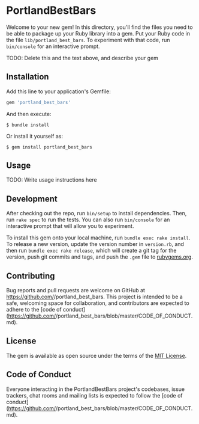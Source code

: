 # PortlandBestBars

Welcome to your new gem! In this directory, you'll find the files you need to be able to package up your Ruby library into a gem. Put your Ruby code in the file `lib/portland_best_bars`. To experiment with that code, run `bin/console` for an interactive prompt.

TODO: Delete this and the text above, and describe your gem

## Installation

Add this line to your application's Gemfile:

```ruby
gem 'portland_best_bars'
```

And then execute:

    $ bundle install

Or install it yourself as:

    $ gem install portland_best_bars

## Usage

TODO: Write usage instructions here

## Development

After checking out the repo, run `bin/setup` to install dependencies. Then, run `rake spec` to run the tests. You can also run `bin/console` for an interactive prompt that will allow you to experiment.

To install this gem onto your local machine, run `bundle exec rake install`. To release a new version, update the version number in `version.rb`, and then run `bundle exec rake release`, which will create a git tag for the version, push git commits and tags, and push the `.gem` file to [rubygems.org](https://rubygems.org).

## Contributing

Bug reports and pull requests are welcome on GitHub at https://github.com/<github username>/portland_best_bars. This project is intended to be a safe, welcoming space for collaboration, and contributors are expected to adhere to the [code of conduct](https://github.com/<github username>/portland_best_bars/blob/master/CODE_OF_CONDUCT.md).


## License

The gem is available as open source under the terms of the [MIT License](https://opensource.org/licenses/MIT).

## Code of Conduct

Everyone interacting in the PortlandBestBars project's codebases, issue trackers, chat rooms and mailing lists is expected to follow the [code of conduct](https://github.com/<github username>/portland_best_bars/blob/master/CODE_OF_CONDUCT.md).
